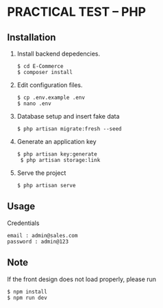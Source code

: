 # PRACTICAL TEST – PHP

## Installation

1. Install backend depedencies.

    ```
    $ cd E-Commerce
    $ composer install
    ```
2. Edit configuration files.

    ```
    $ cp .env.example .env
    $ nano .env
    ```
3. Database setup and insert fake data

    ```
    $ php artisan migrate:fresh --seed
    ```
4. Generate an application key

    ```
    $ php artisan key:generate
     $ php artisan storage:link
    ```
5. Serve the project

    ```
    $ php artisan serve
    ```

## Usage

Credentials 

```
email : admin@sales.com
password : admin@123
```

## Note

If the front design does not load properly, please run

 ```
$ npm install
$ npm run dev
```
